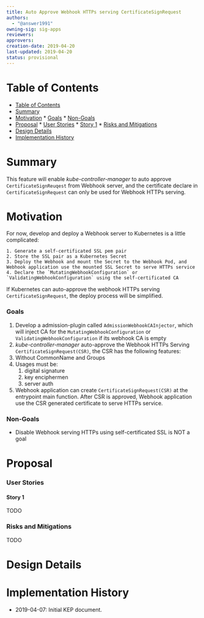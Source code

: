 ```yaml
---
title: Auto Approve Webhook HTTPs serving CertificateSignRequest
authors:
  - "@answer1991"
owning-sig: sig-apps
reviewers:
approvers:
creation-date: 2019-04-20
last-updated: 2019-04-20
status: provisional
---
```


# Table of Contents

   * [Table of Contents](#table-of-contents)
   * [Summary](#summary)
   * [Motivation](#motivation)
         * [Goals](#goals)
         * [Non-Goals](#non-goals)
   * [Proposal](#proposal)
         * [User Stories](#user-stories)
            * [Story 1](#story-1)
         * [Risks and Mitigations](#risks-and-mitigations)
   * [Design Details](#design-details)
   * [Implementation History](#implementation-history)

# Summary

This feature will enable *kube-controller-manager* to auto approve `CertificateSignReuqest` from Webhook server, and the certificate declare in `CertificateSignRequest` can only be used for Webhook HTTPs serving.

# Motivation

For now, develop and deploy a Webhook server to Kubernetes is a little complicated:

 	1. Generate a self-certificated SSL pem pair
 	2. Store the SSL pair as a Kubernetes Secret
 	3. Deploy the Webhook and mount the Secret to the Webhook Pod, and Webhook application use the mounted SSL Secret to serve HTTPs service
 	4. Declare the `MutatingWebhookConfiguration` or `ValidatingWebhookConfiguration` using the self-certificated CA

If Kubernetes can auto-approve the webhook HTTPs serving `CertificateSignRequest`, the deploy process will be simplified.

### Goals

1. Develop a admission-plugin called `AdmissionWebhookCAInjector`, which will inject CA for the `MutatingWebhookConfiguration` or `ValidatingWebhookConfiguration` if its webhook CA is empty
2.  *kube-controller-manager* auto-approve the Webhook HTTPs Serving `CertificateSignRequest(CSR)`, the CSR has the following features:
   1. Without CommonName and Groups
   2. Usages must be:
      1. digital signature
      2. key enciphermen
      3. server auth
3. Webhook application can create `CertificateSignRequest(CSR)` at the entrypoint main function. After CSR is approved, Webhook application use the CSR generated certificate to serve HTTPs service.

### Non-Goals

* Disable Webhook serving HTTPs using self-certificated SSL is NOT a goal

# Proposal

### User Stories

#### Story 1

TODO

### Risks and Mitigations

TODO

# Design Details

# Implementation History

* 2019-04-07: Initial KEP document.